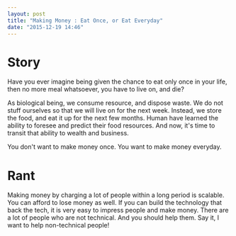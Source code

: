 ```yaml
---
layout: post
title: "Making Money : Eat Once, or Eat Everyday"
date: "2015-12-19 14:46"
---
```


# Story

Have you ever imagine being given the chance to eat only once in your life, then no more meal whatsoever, you have to live on, and die?

As biological being, we consume resource, and dispose waste. We do not stuff ourselves so that we will live on for the next week. Instead, we store the food, and eat it up for the next few months. Human have learned the ability to foresee and predict their food resources. And now, it's time to transit that ability to wealth and business.

You don't want to make money once. You want to make money everyday.

# Rant

Making money by charging a lot of people within a long period is scalable. You can afford to lose money as well. If you can build the technology that back the tech, it is very easy to impress people and make money. There are a lot of people who are not technical. And you should help them. Say it, I want to help non-technical people!

